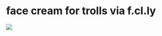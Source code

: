 <!--
id: 2384195426
link: http://tumblr.atmos.org/post/2384195426/face-cream-for-trolls-via-f-cl-ly
slug: face-cream-for-trolls-via-f-cl-ly
date: Sun Dec 19 2010 21:47:31 GMT-0800 (PST)
publish: 2010-12-019
tags: 
title: face cream for trolls via f.cl.ly
-->


face cream for trolls via f.cl.ly
=================================

![](http://25.media.tumblr.com/tumblr_ldppf8ucNB1qz4sngo1_500.png)

